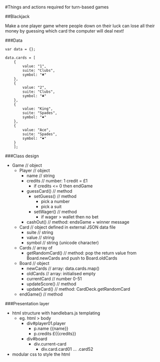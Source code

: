 #Things and actions required for turn-based games

##Blackjack

Make a one player game where people down on their luck can lose all their money by guessing which card the computer will deal next!

###Data
```
var data = {};

data.cards = [
	{
		value: "1",
		suite: "Clubs",
		symbol: "♣"
	},
	{
		value: "2",
		suite: "Clubs",
		symbol: "♣"
	},
	{
		value: "King",
		suite: "Spades",
		symbol: "♠"
	},
	{
		value: "Ace",
		suite: "Spades",
		symbol: "♠"
	}
	];
```

###Class design

- Game // object
	- Player // object
		- name // string
		- credits // number: 1 credit = £1
			- if credits <= 0 then endGame
		- guessCard() // method
			- setGuess() // method
				- pick a number
				- pick a suit
			- setWager() // method
				- if wager > wallet then no bet
		- cashOut() // method: endsGame + winner message
	- Card // object defined in external JSON data file
		- suite // string
		- value // string
		- symbol // string (unicode character)
	- Cards // array of
		- getRandomCard() // method: pop the return value from Board.newCards and push to Board.oldCards
	- Board // object
		- newCards // array: data.cards.map()
		- oldCards // array: initialised empty
		- currentCard // number 0-51
		- updateScore() // method
		- updateCard() // method: CardDeck.getRandomCard
	- endGame() // method

###Presentation layer
- html structure with handlebars.js templating
	- eg. html > body
		- div#player01.player
			- p.name {{name}}
			- p.credits £{{credits}}
		- div#board
			- div.current-card
				- div.card.card01 … .card52
- modular css to style the html

